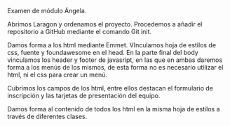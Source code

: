 Examen de módulo Ángela.

Abrimos Laragon y ordenamos el proyecto.
Procedemos a añadir el repositorio a GitHub mediante el comando Git init.

Damos forma a los html mediante Emmet. VInculamos hoja de estilos de css, fuente y foundawesome en el head. En la parte final del body vinculamos los header y footer de javasript, en las que en ambas daremos forma a los menús de los mismos, de esta forma no es necesario utilizar el html, ni el css para crear un menú.

Cubrimos los campos de los html, entre ellos destacan el formulario de inscripción y las tarjetas de presentación del equipo.

Damos forma al contenido de todos los html en la misma hoja de estilos a través de diferentes clases.
